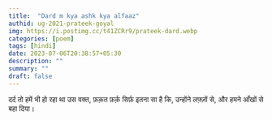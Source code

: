 ```yaml
---
title:  "Dard m kya ashk kya alfaaz"
authid: ug-2021-prateek-goyal
img: https://i.postimg.cc/t41ZCRr9/prateek-dard.webp
categories: [poem]
tags: [hindi]
date: 2023-07-06T20:38:57+05:30
description: ""
summary: ""
draft: false
---
```



दर्द तो हमें भी हो रहा था उस वक्त,
फ़क़त फ़र्क़ सिर्फ़ इतना सा है कि,
उन्होंने लफ़्ज़ों से,
और हमने आँखों से बहा दिया।